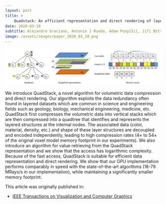 ```yaml
---
layout: post
title: >
    Quadstack: An efficient representation and direct rendering of layered datasets
date: 2020-03-18
subtitle: Alejandro Graciano, Antonio J Rueda, Adam Pospíšil, Jiří Bittner, Bedrich Benes
image: /assets/images/paper_2020_03_18.png
---
```


![Quadstack rendering procedure](/assets/images/paper_2020_03_18.png)


We introduce QuadStack, a novel algorithm for volumetric data compression and direct rendering. Our algorithm exploits the data redundancy often found in layered datasets which are common in science and engineering fields such as geology, biology, mechanical engineering, medicine, etc. QuadStack first compresses the volumetric data into vertical stacks which are then compressed into a quadtree that identifies and represents the layered structures at the internal nodes. The associated data (color, material, density, etc.) and shape of these layer structures are decoupled and encoded independently, leading to high compression rates (4× to 54× of the original voxel model memory footprint in our experiments). We also introduce an algorithm for value retrieving from the QuadStack representation and we show that the access has logarithmic complexity. Because of the fast access, QuadStack is suitable for efficient data representation and direct rendering. We show that our GPU implementation performs comparably in speed with the state-of-the-art algorithms (18-79 MRays/s in our implementation), while maintaining a significantly smaller memory footprint.

This article was originally published in:
- [IEEE Transactions on Visualization and Computer Graphics](https://ieeexplore.ieee.org/abstract/document/9040672)
